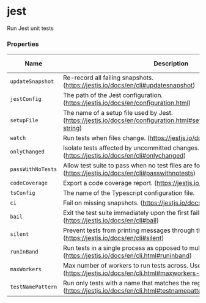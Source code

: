 # jest

Run Jest unit tests

### Properties

| Name              | Description                                                                                                                 | Type    | Default value |
| ----------------- | --------------------------------------------------------------------------------------------------------------------------- | ------- | ------------- |
| `updateSnapshot`  | Re-record all failing snapshots. (https://jestjs.io/docs/en/cli#updatesnapshot)                                             | boolean | `undefined`   |
| `jestConfig`      | The path of the Jest configuration. (https://jestjs.io/docs/en/configuration.html)                                          | string  | `undefined`   |
| `setupFile`       | The name of a setup file used by Jest. (https://jestjs.io/docs/en/configuration.html#setuptestframeworkscriptfile-string)   | string  | `undefined`   |
| `watch`           | Run tests when files change. (https://jestjs.io/docs/en/cli#watch)                                                          | boolean | `false`       |
| `onlyChanged`     | Isolate tests affected by uncommitted changes. (https://jestjs.io/docs/en/cli#onlychanged)                                  | boolean | `undefined`   |
| `passWithNoTests` | Allow test suite to pass when no test files are found. (https://jestjs.io/docs/en/cli#passwithnotests)                      | boolean | `undefined`   |
| `codeCoverage`    | Export a code coverage report. (https://jestjs.io/docs/en/cli#coverage)                                                     | boolean | `undefined`   |
| `tsConfig`        | The name of the Typescript configuration file.                                                                              | string  | `undefined`   |
| `ci`              | Fail on missing snapshots. (https://jestjs.io/docs/en/cli#ci)                                                               | boolean | `undefined`   |
| `bail`            | Exit the test suite immediately upon the first failing test suite. (https://jestjs.io/docs/en/cli#bail)                     | boolean | `undefined`   |
| `silent`          | Prevent tests from printing messages through the console. (https://jestjs.io/docs/en/cli#silent)                            | boolean | `undefined`   |
| `runInBand`       | Run tests in a single process as opposed to multiple workers. Useful for CI. (https://jestjs.io/docs/en/cli.html#runinband) | boolean | `undefined`   |
| `maxWorkers`      | Max number of workers to run tests across. Useful for CI. (https://jestjs.io/docs/en/cli.html#maxworkers-num)               | number  | `undefined`   |
| `testNamePattern` | Run only tests with a name that matches the regex. (https://jestjs.io/docs/en/cli.html#testnamepattern-regex)               | string  | `undefined`   |
